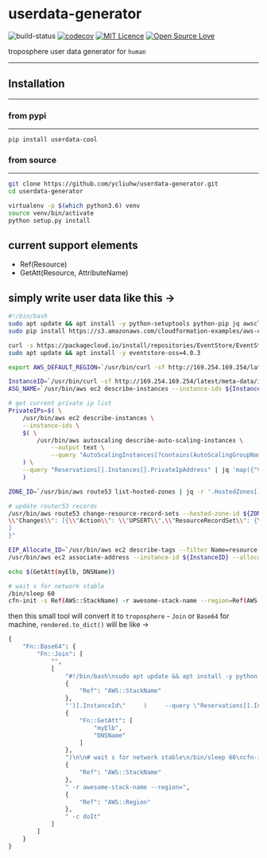 # userdata-generator

![build-status](http://nginx.k8s.domainsecurity.cc/api/badges/ycliuhw/userdata-generator/status.svg?branch=master) [![codecov](https://codecov.io/gh/ycliuhw/userdata-generator/branch/master/graph/badge.svg)](https://codecov.io/gh/ycliuhw/userdata-generator)
[![MIT Licence](https://badges.frapsoft.com/os/mit/mit.svg?v=103)](https://opensource.org/licenses/mit-license.php)
[![Open Source Love](https://badges.frapsoft.com/os/v1/open-source.svg?v=103)](https://github.com/ellerbrock/open-source-badges/)

troposphere user data generator for `human`

---

## Installation

---

### from pypi

---

```bash
pip install userdata-cool
```

### from source

---

```bash
git clone https://github.com/ycliuhw/userdata-generator.git
cd userdata-generator

virtualenv -p $(which python3.6) venv
source venv/bin/activate
python setup.py install
```

## current support elements

* Ref(Resource)
* GetAtt(Resource, AttributeName)

## simply write user data like this ->

```bash
#!/bin/bash
sudo apt update && apt install -y python-setuptools python-pip jq awscli
sudo pip install https://s3.amazonaws.com/cloudformation-examples/aws-cfn-bootstrap-latest.tar.gz

curl -s https://packagecloud.io/install/repositories/EventStore/EventStore-OSS/script.deb.sh | sudo bash
sudo apt update && apt install -y eventstore-oss=4.0.3

export AWS_DEFAULT_REGION=`/usr/bin/curl -sf http://169.254.169.254/latest/dynamic/instance-identity/document | jq -r .region`

InstanceID=`/usr/bin/curl -sf http://169.254.169.254/latest/meta-data/instance-id/`
ASG_NAME=`/usr/bin/aws ec2 describe-instances --instance-ids ${InstanceID} --query "Reservations[0].Instances[0].Tags[?Key=='aws:autoscaling:groupName'].Value" | jq  -r '.|first'`

# get current private ip list
PrivateIPs=$( \
    /usr/bin/aws ec2 describe-instances \
    --instance-ids \
    $( \
        /usr/bin/aws autoscaling describe-auto-scaling-instances \
            --output text \
            --query "AutoScalingInstances[?contains(AutoScalingGroupName, 'Ref(AWS::StackName)')].InstanceId" \
    ) \
    --query "Reservations[].Instances[].PrivateIpAddress" | jq 'map({"Value": .})' \
    )

ZONE_ID=`/usr/bin/aws route53 list-hosted-zones | jq -r '.HostedZones[]|select(.Name=="example.com.au.")|.Id'|cut -d'/' -f3`

# update router53 records
/usr/bin/aws route53 change-resource-record-sets --hosted-zone-id ${ZONE_ID} --change-batch "{
\\"Changes\\": [{\\"Action\\": \\"UPSERT\\",\\"ResourceRecordSet\\": {\\"Name\\": \\"Ref(es-dns-lookup.example.com.au)\\",\\"Type\\": \\"A\\",\\"TTL\\": 60,\\"ResourceRecords\\": ${PrivateIPs}}}
]
}"

EIP_Allocate_ID=`/usr/bin/aws ec2 describe-tags --filter Name=resource-id,Values=${InstanceID} | jq -r '.Tags[] | select(.Key=="{{elastic_ip_tag_name}}") | .Value'`
/usr/bin/aws ec2 associate-address --instance-id ${InstanceID} --allocation-id ${EIP_Allocate_ID}

echo $(GetAtt(myElb, DNSName))

# wait s for network stable
/bin/sleep 60
cfn-init -s Ref(AWS::StackName) -r awesome-stack-name --region=Ref(AWS::Region) -c doIt
```

then this small tool will convert it to `troposphere` - `Join` or `Base64` for machine, `rendered.to_dict()` will be like ->

```python
{
    "Fn::Base64": {
        "Fn::Join": [
            "",
            [
                "#!/bin/bash\nsudo apt update && apt install -y python-setuptools python-pip jq awscli\nsudo pip install https://s3.amazonaws.com/cloudformation-examples/aws-cfn-bootstrap-latest.tar.gz\n\ncurl -s https://packagecloud.io/install/repositories/EventStore/EventStore-OSS/script.deb.sh | sudo bash\nsudo apt update && apt install -y eventstore-oss=4.0.3\n\nexport AWS_DEFAULT_REGION=`/usr/bin/curl -sf http://169.254.169.254/latest/dynamic/instance-identity/document | jq -r .region`\n\nInstanceID=`/usr/bin/curl -sf http://169.254.169.254/latest/meta-data/instance-id/`\nASG_NAME=`/usr/bin/aws ec2 describe-instances --instance-ids ${InstanceID} --query \"Reservations[0].Instances[0].Tags[?Key=='aws:autoscaling:groupName'].Value\" | jq  -r '.|first'`\n\n# get current private ip list\nPrivateIPs=$(     /usr/bin/aws ec2 describe-instances     --instance-ids     $(         /usr/bin/aws autoscaling describe-auto-scaling-instances             --output text             --query \"AutoScalingInstances[?contains(AutoScalingGroupName, '",
                {
                    "Ref": "AWS::StackName"
                },
                "')].InstanceId\"     )     --query \"Reservations[].Instances[].PrivateIpAddress\" | jq 'map({\"Value\": .})'     )\n\nZONE_ID=`/usr/bin/aws route53 list-hosted-zones | jq -r '.HostedZones[]|select(.Name==\"example.com.au.\")|.Id'|cut -d'/' -f3`\n\n# update router53 records\n/usr/bin/aws route53 change-resource-record-sets --hosted-zone-id ${ZONE_ID} --change-batch \"{\n\\\"Changes\\\": [{\\\"Action\\\": \\\"UPSERT\\\",\\\"ResourceRecordSet\\\": {\\\"Name\\\": \\\"Ref(es-dns-lookup.example.com.au)\\\",\\\"Type\\\": \\\"A\\\",\\\"TTL\\\": 60,\\\"ResourceRecords\\\": ${PrivateIPs}}}\n]\n}\"\n\nEIP_Allocate_ID=`/usr/bin/aws ec2 describe-tags --filter Name=resource-id,Values=${InstanceID} | jq -r '.Tags[] | select(.Key==\"{{elastic_ip_tag_name}}\") | .Value'`\n/usr/bin/aws ec2 associate-address --instance-id ${InstanceID} --allocation-id ${EIP_Allocate_ID}\n\necho $(",
                {
                    "Fn::GetAtt": [
                        "myElb",
                        "DNSName"
                    ]
                },
                ")\n\n# wait s for network stable\n/bin/sleep 60\ncfn-init -s ",
                {
                    "Ref": "AWS::StackName"
                },
                " -r awesome-stack-name --region=",
                {
                    "Ref": "AWS::Region"
                },
                " -c doIt"
            ]
        ]
    }
}
```
